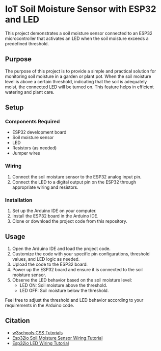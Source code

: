 # IoT Soil Moisture Sensor with ESP32 and LED

This project demonstrates a soil moisture sensor connected to an ESP32 microcontroller that activates an LED when the soil moisture exceeds a predefined threshold.

## Purpose

The purpose of this project is to provide a simple and practical solution for monitoring soil moisture in a garden or plant pot. When the soil moisture level is above a certain threshold, indicating that the soil is adequately moist, the connected LED will be turned on. This feature helps in efficient watering and plant care.

## Setup

### Components Required

- ESP32 development board
- Soil moisture sensor
- LED
- Resistors (as needed)
- Jumper wires

### Wiring

1. Connect the soil moisture sensor to the ESP32 analog input pin.
2. Connect the LED to a digital output pin on the ESP32 through appropriate wiring and resistors.

### Installation

1. Set up the Arduino IDE on your computer.
2. Install the ESP32 board in the Arduino IDE.
3. Clone or download the project code from this repository.

## Usage

1. Open the Arduino IDE and load the project code.
2. Customize the code with your specific pin configurations, threshold values, and LED logic as needed.
3. Upload the code to the ESP32 board.
4. Power up the ESP32 board and ensure it is connected to the soil moisture sensor.
5. Observe the LED behavior based on the soil moisture level:
   - LED ON: Soil moisture above the threshold.
   - LED OFF: Soil moisture below the threshold.

Feel free to adjust the threshold and LED behavior according to your requirements in the Arduino code.

## Citation
- [w3schools CSS Tutorials](https://www.w3schools.com/css/)
- [Esp32io Soil Moisture Sensor Wiring Tutorial](https://esp32io.com/tutorials/esp32-soil-moisture-sensor)
- [Esp32io LED Wiring Tutorial](https://esp32io.com/tutorials/esp32-led-blink)

